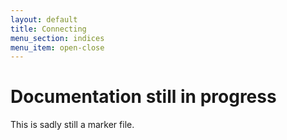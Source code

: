 ```yaml
---
layout: default
title: Connecting
menu_section: indices
menu_item: open-close
---
```



# Documentation still in progress

This is sadly still a marker file.

